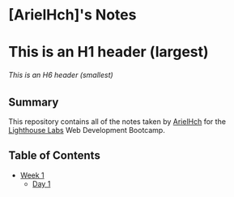 # [ArielHch]'s Notes
# This is an H1 header (largest)
###### This is an H6 header (smallest)
## Summary 

This repository contains all of the notes taken by [ArielHch](https://github.com/ArielHch) for the [Lighthouse Labs](https://www.lighthouselabs.ca/en/web-development-flex-program?gclid=CjwKCAjwq9mLBhB2EiwAuYdMtUIQzGQHOnvp9hadNPrdPtjkq1qpaDGLYhEXpDSaNLXW7IsAZyhYpxoCowkQAvD_BwE) Web Development Bootcamp.
## Table of Contents
* [Week 1](/Week_1)
  * [Day 1](/week_1/Day_1 )

